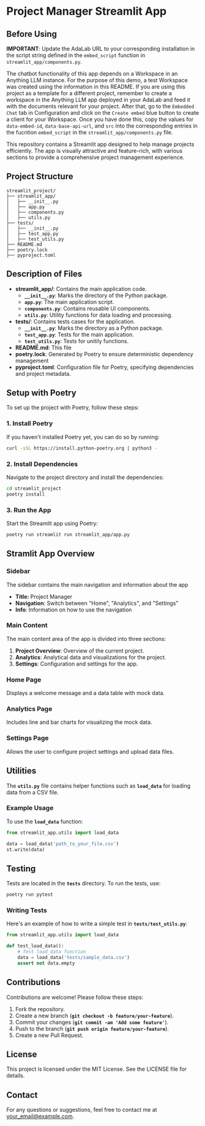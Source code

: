 # Project Manager Streamlit App

## Before Using

**IMPORTANT**: Update the AdaLab URL to your corresponding installation in the script string defined in the `embed_script` function in `streamlit_app/components.py`.

The chatbot functionality of this app depends on a Workspace in an Anything LLM instance. For the purpose of this demo, a test Workspace was created using the information in this README. If you are using this project as a template for a different project, remember to create a workspace in the Anything LLM app deployed in your AdaLab and feed it with the documents relevant for your project. After that, go to the `Embedded Chat` tab in Configuration and click on the `Create embed` blue button to create a client for your Workspace. Once you have done this, copy the values for `data-embed-id`, `data-base-api-url`, and `src` into the corresponding entries in the fucntion `embed_script` in the `streamlit_app/components.py` file.

This repository contains a Streamlit app designed to help manage projects efficiently. The app is visually attractive and feature-rich, with various sections to provide a comprehensive project management experience.

## Project Structure

```plaintext
streamlit_project/
├── streamlit_app/
│   ├── __init__.py
│   ├── app.py
│   ├── components.py
│   ├── utils.py
├── tests/
│   ├── __init__.py
│   ├── test_app.py
│   ├── test_utils.py
├── README.md
├── poetry.lock
├── pyproject.toml
```

## Description of Files
* **streamlit_app/**: Contains the main application code.
    * **`__init__.py`**: Marks the directory of the Python package.
    * **`app.py`**: The main application script.
    * **`components.py`**: Contains reusable UI components.
    * **`utils.py`**: Utility functions for data loading and processing.
* **tests/**: Contains tests cases for the application.
    * **`__init__.py`**: Marks the directory as a Python package.
    * **`test_app.py`**: Tests for the main application.
    * **`test_utils.py`**: Tests for unitily functions.
* **README.md**: This file
* **poetry.lock**: Generated by Poetry to ensure deterministic dependency management
* **pyproject.toml**: Configuration file for Poetry, specifying dependencies and project metadata.

## Setup with Poetry
To set up the project with Poetry, follow these steps:

### 1. Install Poetry
If you haven't installed Poetry yet, you can do so by running:
```sh
curl -sSL https://install.python-poetry.org | python3 -
```

### 2. Install Dependencies
Navigate to the project directory and install the dependencies:
```sh
cd streamlit_project
poetry install
```

### 3. Run the App
Start the Streamlit app using Poetry:
```sh
poetry run streamlit run streamlit_app/app.py
```

## Stramlit App Overview

### Sidebar
The sidebar contains the main navigation and information about the app
* **Title:** Project Manager
* **Navigation**: Switch between "Home", "Analytics", and "Settings"
* **Info**: Information on how to use the navigation

### Main Content
The main content area of the app is divided into three sections:
1. **Project Overview**: Overview of the current project.
2. **Analytics**: Analytical data and visualizations for the project.
3. **Settings**: Configuration and settings for the app.

### Home Page

Displays a welcome message and a data table with mock data.

### Analytics Page

Includes line and bar charts for visualizing the mock data.

### Settings Page

Allows the user to configure project settings and upload data files.

## Utilities 

The **`utils.py`** file contains helper functions such as **`load_data`** for loading data from a CSV file.

### Example Usage
To use the **`load_data`** function:
```python
from streamlit_app.utils import load_data

data = load_data('path_to_your_file.csv')
st.write(data)
```

## Testing
Tests are located in the **`tests`** directory. To run the tests, use:
```sh
poetry run pytest
```

### Writing Tests
Here's an example of how to write a simple test in **`tests/test_utils.py`**:
```python
from streamlit_app.utils import load_data

def test_load_data():
    # Test load_data function
    data = load_data('tests/sample_data.csv')
    assert not data.empty
```

## Contributions
Contributions are welcome! Please follow these steps:

1. Fork the repository.
2. Create a new branch (**`git checkout -b feature/your-feature`**).
3. Commit your changes (**`git commit -am 'Add some feature'`**).
4. Push to the branch (**`git push origin feature/your-feature`**).
5. Create a new Pull Request.

## License
This project is licensed under the MIT License. See the LICENSE file for details.

## Contact
For any questions or suggestions, feel free to contact me at your_email@example.com.

